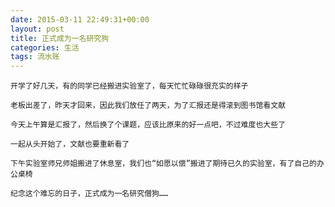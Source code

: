 ```yaml
---
date: 2015-03-11 22:49:31+00:00
layout: post
title: 正式成为一名研究狗
categories: 生活
tags: 流水账
---
```


	开学了好几天，有的同学已经搬进实验室了，每天忙忙碌碌很充实的样子
	
	老板出差了，昨天才回来，因此我们放任了两天，为了汇报还是得滚到图书馆看文献
	
	今天上午算是汇报了，然后换了个课题，应该比原来的好一点吧，不过难度也大些了
	
	一起从头开始了，文献也要重新看了
	
	下午实验室师兄师姐搬进了休息室，我们也“如愿以偿”搬进了期待已久的实验室，有了自己的办公桌椅
	
	纪念这个难忘的日子，正式成为一名研究僧狗……